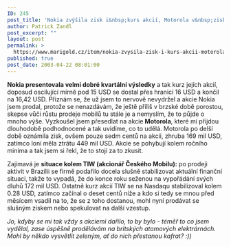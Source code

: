 ```yaml
---
ID: 245
post_title: 'Nokia zvýšila zisk i&nbsp;kurs akcií, Motorola v&nbsp;zisku a&nbsp;TIW se dostává z&nbsp;problémů'
author: Patrick Zandl
post_excerpt: ""
layout: post
permalink: >
  https://www.marigold.cz/item/nokia-zvysila-zisk-i-kurs-akcii-motorola-v-zisku-a-tiw-se-dostava-z-problemu
published: true
post_date: 2003-04-22 08:01:00
---
```

<P><STRONG>Nokia presentovala velmi dobré kvartální výsledky</STRONG> a tak kurz jejích akcií, doposud oscilující mírně pod 15 USD se dostal přes hranici 16 USD a končil na 16,42 USD. Přiznám se, že už jsem to nervově nevydržel a akcie Nokia jsem prodal, protože se nenazdávám, že ještě příliš v brzské době&#160;porostou, skepse vůči růstu prodeje mobilů tu stále je a nemyslím, že to půjde o mnoho výše. Vyzkoušel jsem přesedlat na akcie<STRONG> Motorola</STRONG>, které mi přijdou dlouhodobě podhodnocené a tak uvidíme, co to udělá. Motorola po delší době oznámila zisk, ovšem pouze sedm centů na akcii, zhruba 169 mil USD, zatímco loni měla ztrátu 449 mil USD. Akcie se pohybují kolem ročního minima a tak jsem si řekl, že to stojí za to zkusit. </P>
<P>Zajímavá je <STRONG>situace kolem TIW (akcionář Českého Mobilu):</STRONG> po prodeji aktivit v Brazílii se firmě podařilo docela slušně stabilizovat aktuální finanční situaci, takže to vypadá, že do konce roku seženou na vypořádání svých dluhů 172 mil USD. Ostatně kurz akcií TIW se na Nasdaqu stabilizoval kolem 0.28 USD, zatímco začínal o deset centů níže a kdo si tedy se mnou před měsícem vsadil na to, že se z toho dostanou, mohl nyní prodávat se slušným ziskem nebo spekulovat na další vzestup. </P>
<P><EM>Jo, kdyby se mi tak vždy s akciemi dařilo, to by bylo - téměř to co jsem vydělal, zase úspěšně prodělávám na britských atomových elektrárnách. Mohl by někdo vysvětlit zeleným, ať do nich přestanou kafrat? :))</EM></P>
<P>&#160;</P>